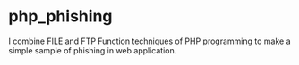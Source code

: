 # php_phishing
I combine FILE and FTP Function techniques of PHP programming to make a simple sample of phishing in web application.
